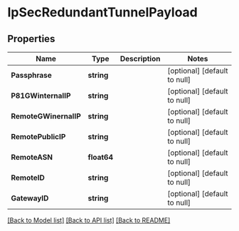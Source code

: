 # IpSecRedundantTunnelPayload

## Properties
Name | Type | Description | Notes
------------ | ------------- | ------------- | -------------
**Passphrase** | **string** |  | [optional] [default to null]
**P81GWinternalIP** | **string** |  | [optional] [default to null]
**RemoteGWinernalIP** | **string** |  | [optional] [default to null]
**RemotePublicIP** | **string** |  | [optional] [default to null]
**RemoteASN** | **float64** |  | [optional] [default to null]
**RemoteID** | **string** |  | [optional] [default to null]
**GatewayID** | **string** |  | [optional] [default to null]

[[Back to Model list]](../README.md#documentation-for-models) [[Back to API list]](../README.md#documentation-for-api-endpoints) [[Back to README]](../README.md)


